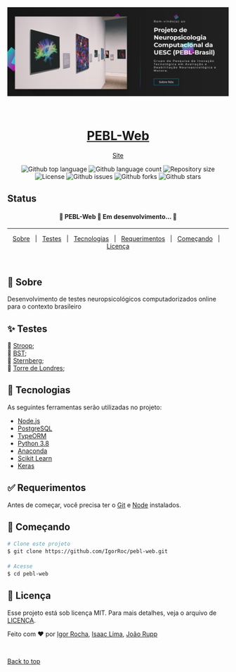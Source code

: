 <div align="center" id="top"> 
  <img src="./assets/img/print1.png" alt="PEBL-Web" />

&#xa0;

  <h1 align="center"><a href="https://igorroc.github.io/pebl-web" target="_blank">PEBL-Web</a></h1>

<a href="https://igorroc.github.io/pebl-web" target="_blank">Site</a>

</div>

<p align="center">
  <img alt="Github top language" src="https://img.shields.io/github/languages/top/IgorRoc/pebl-web?color=56BEB8">

  <img alt="Github language count" src="https://img.shields.io/github/languages/count/IgorRoc/pebl-web?color=56BEB8">

  <img alt="Repository size" src="https://img.shields.io/github/repo-size/IgorRoc/pebl-web?color=56BEB8">

  <img alt="License" src="https://img.shields.io/github/license/IgorRoc/pebl-web?color=56BEB8">

  <img alt="Github issues" src="https://img.shields.io/github/issues/IgorRoc/pebl-web?color=56BEB8" />

  <img alt="Github forks" src="https://img.shields.io/github/forks/IgorRoc/pebl-web?color=56BEB8" />

  <img alt="Github stars" src="https://img.shields.io/github/stars/IgorRoc/pebl-web?color=56BEB8" />
</p>

## Status

<h4 align="center"> 
	🚧  PEBL-Web 🚀 Em desenvolvimento...  🚧
</h4>

<hr>

<p align="center">
  <a href="#dart-sobre">Sobre</a> &#xa0; | &#xa0; 
  <a href="#sparkles-testes">Testes</a> &#xa0; | &#xa0;
  <a href="#rocket-tecnologias">Tecnologias</a> &#xa0; | &#xa0;
  <a href="#white_check_mark-requerimentos">Requerimentos</a> &#xa0; | &#xa0;
  <a href="#checkered_flag-começando">Começando</a> &#xa0; | &#xa0;
  <a href="#memo-Licença">Licença</a>
</p>

<br>

## 🎯 Sobre

Desenvolvimento de testes neuropsicológicos computadorizados online para o contexto brasileiro

## ✨ Testes

🚧 [Stroop](https://igorroc.github.io/pebl-web/testes/stroop.html);\
🚧 [BST](https://igorroc.github.io/pebl-web/testes/bst.html);\
🚧 [Sternberg](https://igorroc.github.io/pebl-web/testes/sternberg.html);\
🚧 [Torre de Londres](https://igorroc.github.io/pebl-web/testes/torre.html);

## 🚀 Tecnologias

As seguintes ferramentas serão utilizadas no projeto:

-   [Node.js](https://nodejs.org/en/)
-   [PostgreSQL](https://www.postgresql.org)
-   [TypeORM](https://typeorm.io/#/)
-   [Python 3.8](https://www.python.org)
-   [Anaconda](https://www.anaconda.com/open-source)
-   [Scikit Learn](https://scikit-learn.org/stable/)
-   [Keras](https://keras.io)

## ✅ Requerimentos

Antes de começar, você precisa ter o [Git](https://git-scm.com) e [Node](https://nodejs.org/en/) instalados.

## 🏁 Começando

```bash
# Clone este projeto
$ git clone https://github.com/IgorRoc/pebl-web.git

# Acesse
$ cd pebl-web
```

## 📝 Licença

Esse projeto está sob licença MIT. Para mais detalhes, veja o arquivo de [LICENÇA](LICENSE.md).

Feito com ❤ por <a href="https://github.com/IgorRoc" target="_blank">Igor Rocha</a>, <a href="https://github.com/inlima" target="_blank">Isaac Lima</a>, <a href="https://github.com/jvrupp" target="_blank">João Rupp</a>

&#xa0;

<a href="#top">Back to top</a>
